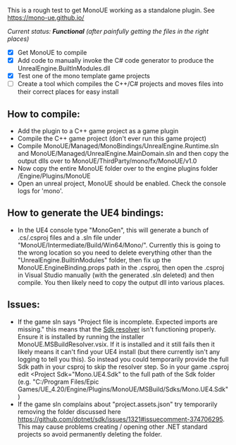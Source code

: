 This is a rough test to get MonoUE working as a standalone plugin. See https://mono-ue.github.io/

_Current status: **Functional** (after painfully getting the files in the right places)_

- [X] Get MonoUE to compile
- [X] Add code to manually invoke the C# code generator to produce the UnrealEngine.BuiltInModules.dll
- [X] Test one of the mono template game projects
- [ ] Create a tool which compiles the C++/C# projects and moves files into their correct places for easy install

## How to compile:
- Add the plugin to a C++ game project as a game plugin
- Compile the C++ game project (don't ever run this game project)
- Compile MonoUE/Managed/MonoBindings/UnrealEngine.Runtime.sln and MonoUE/Managed/UnrealEngine.MainDomain.sln and then copy the output dlls over to MonoUE/ThirdParty/mono/fx/MonoUE/v1.0
- Now copy the entire MonoUE folder over to the engine plugins folder /Engine/Plugins/MonoUE
- Open an unreal project, MonoUE should be enabled. Check the console logs for 'mono'.

## How to generate the UE4 bindings:

- In the UE4 console type "MonoGen", this will generate a bunch of .cs/.csproj files and a .sln file under "MonoUE/Intermediate/Build/Win64/Mono/". Currently this is going to the wrong location so you need to delete everything other than the "UnrealEngine.BuiltinModules" folder, then fix up the MonoUE.EngineBinding.props path in the .csproj, then open the .csproj in Visual Studio manually (with the generated .sln deleted) and then compile. You then likely need to copy the output dll into various places.

## Issues:

- If the game sln says "Project file is incomplete. Expected imports are missing." this means that the [Sdk resolver](https://github.com/pixeltris/MonoUE-Standalone/blob/master/MSBuild/ExplainingSdksAndResolvers.md) isn't functioning properly. Ensure it is installed by running the installer MonoUE.MSBuildResolver.vsix. If it is installed and it still fails then it likely means it can't find your UE4 install (but there currently isn't any logging to tell you this). So instead you could temporarily provide the full Sdk path in your csproj to skip the resolver step. So in your game .csproj edit <Project Sdk="Mono.UE4.Sdk" to the full path of the Sdk folder (e.g. "C:/Program Files/Epic Games/UE_4.20/Engine/Plugins/MonoUE/MSBuild/Sdks/Mono.UE4.Sdk")
- If the game sln complains about "project.assets.json" try temporarily removing the folder discussed here https://github.com/dotnet/sdk/issues/1321#issuecomment-374706295. This may cause problems creating / opening other .NET standard projects so avoid permanently deleting the folder.
